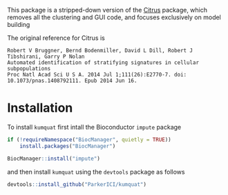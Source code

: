 This package is a stripped-down version of the [Citrus](https://github.com/nolanlab/citrus) package, which removes all the clustering and GUI code, and focuses exclusively on model building

The original reference for Citrus is

```
Robert V Bruggner, Bernd Bodenmiller, David L Dill, Robert J Tibshirani, Garry P Nolan
Automated identification of stratifying signatures in cellular subpopulations
Proc Natl Acad Sci U S A. 2014 Jul 1;111(26):E2770-7. doi: 10.1073/pnas.1408792111. Epub 2014 Jun 16.
```



# Installation

To install `kumquat` first intall the Bioconductor `impute` package

```R
if (!requireNamespace("BiocManager", quietly = TRUE))
    install.packages("BiocManager")

BiocManager::install("impute")
```

and then install `kumquat` using the `devtools` package as follows

```R
devtools::install_github("ParkerICI/kumquat")
```






